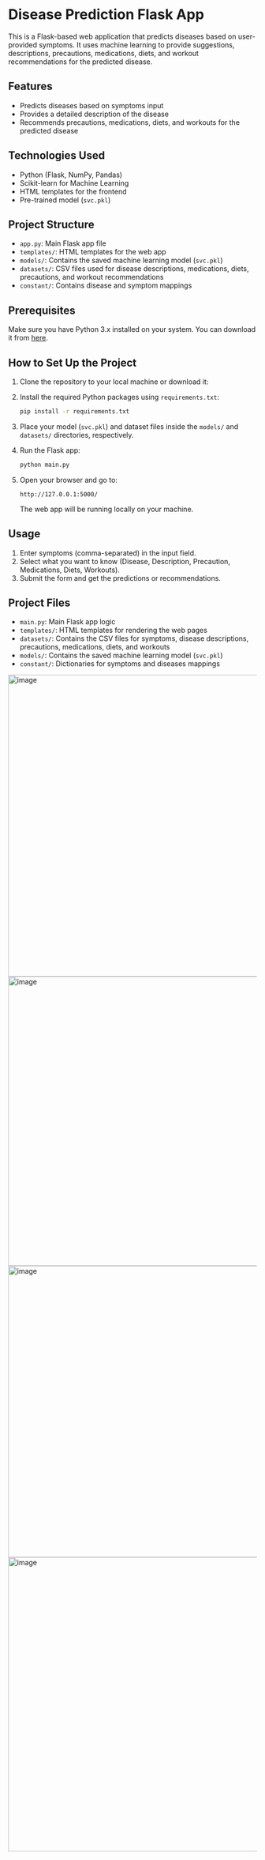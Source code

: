 # Disease Prediction Flask App

This is a Flask-based web application that predicts diseases based on user-provided symptoms. It uses machine learning to provide suggestions, descriptions, precautions, medications, diets, and workout recommendations for the predicted disease.

## Features

- Predicts diseases based on symptoms input
- Provides a detailed description of the disease
- Recommends precautions, medications, diets, and workouts for the predicted disease

## Technologies Used

- Python (Flask, NumPy, Pandas)
- Scikit-learn for Machine Learning
- HTML templates for the frontend
- Pre-trained model (`svc.pkl`)

## Project Structure

- `app.py`: Main Flask app file
- `templates/`: HTML templates for the web app
- `models/`: Contains the saved machine learning model (`svc.pkl`)
- `datasets/`: CSV files used for disease descriptions, medications, diets, precautions, and workout recommendations
- `constant/`: Contains disease and symptom mappings

## Prerequisites

Make sure you have Python 3.x installed on your system. You can download it from [here](https://www.python.org/downloads/).

## How to Set Up the Project

1. Clone the repository to your local machine or download it:

2. Install the required Python packages using `requirements.txt`:

    ```bash
    pip install -r requirements.txt
    ```

3. Place your model (`svc.pkl`) and dataset files inside the `models/` and `datasets/` directories, respectively.

4. Run the Flask app:

    ```bash
    python main.py
    ```

5. Open your browser and go to:

    ```
    http://127.0.0.1:5000/
    ```

    The web app will be running locally on your machine.

## Usage

1. Enter symptoms (comma-separated) in the input field.
2. Select what you want to know (Disease, Description, Precaution, Medications, Diets, Workouts).
3. Submit the form and get the predictions or recommendations.

## Project Files

- `main.py`: Main Flask app logic
- `templates/`: HTML templates for rendering the web pages
- `datasets/`: Contains the CSV files for symptoms, disease descriptions, precautions, medications, diets, and workouts
- `models/`: Contains the saved machine learning model (`svc.pkl`)
- `constant/`: Dictionaries for symptoms and diseases mappings


<img width="1336" height="611" alt="image" src="https://github.com/user-attachments/assets/84ef9fa6-7008-497b-960a-f01ccf165f3c" />
<img width="1210" height="586" alt="image" src="https://github.com/user-attachments/assets/4848ae47-0629-4bb2-a82a-9884169ca8cf" />
<img width="996" height="590" alt="image" src="https://github.com/user-attachments/assets/7d61fca5-c24f-4e75-94ec-f4624f700f48" />
<img width="1293" height="596" alt="image" src="https://github.com/user-attachments/assets/5487e9a9-9565-4ee8-af6c-9757800a7631" />



